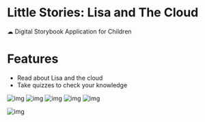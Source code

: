 # Little Stories: Lisa and The Cloud

☁ Digital Storybook Application for Children

# Features
- Read about Lisa and the cloud
- Take quizzes to check your knowledge

![img](https://i.imgur.com/hCReDn2t.png)
![img](https://i.imgur.com/oJS9zRXt.png)
![img](https://i.imgur.com/azBusdDt.png)
![img](https://i.imgur.com/tKsuHUwt.png)
![img](https://i.imgur.com/LAm1n2et.png)

![img](https://media.giphy.com/media/JqDZfJPttnCeCyFM9y/giphy.gif)

